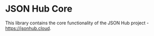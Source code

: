 # JSON Hub Core

This library contains the core functionality of the JSON Hub project - https://jsonhub.cloud.
